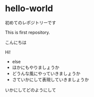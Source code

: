 # hello-world
初めてのレポジトリーです

This is first repository.


こんにちは

Hi!

* else
* ほかにもやりましょうか
* どうんな風にやっていきましょうか
* さていかにして表現していきましょうか


いかにしてどのようにして
